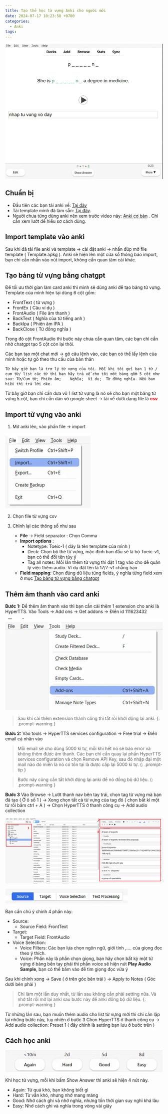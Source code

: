 ```yaml
---
title: Tạo thẻ học từ vựng Anki cho người mới
date: 2024-07-17 10:23:58 +0700
categories:
  - Anki
tags:
---
```

![image](/assets/img/2024-07-17-anki-cho-nguoi-moi-20240717142654709.webp)
## Chuẩn bị

- Đầu tiên các bạn tải anki về: [Tại đây](https://github.com/ankitects/anki/releases/download/24.06.3/anki-24.06.3-windows-qt5.exe)
- Tải template mình đã làm sẵn: [Tại đây](https://drive.google.com/file/d/11Uijm9h3Rb4vww-4xkvCUYTuSX92MjpX/view?usp=drive_link).
- Người chưa từng dùng anki nên xem trước video này: [Anki cơ bản](https://www.youtube.com/watch?v=M9-qwsHyBrc) . Chỉ cần xem lướt để hiểu sơ cách dùng.

## Import template vào anki

Sau khi đã tải file anki và template -> cài đặt anki -> nhấn đúp mở file template ( Template.apkg ). Anki sẽ hiện lên một cửa sổ thông báo import, bạn chỉ cần nhấn vào nút import, không cần quan tâm cái khác.

## Tạo bảng từ vựng bằng chatgpt

Để tối ưu thời gian làm card anki thì mình sẽ dùng anki để tạo bảng từ vựng. Template của mình hiện tại dùng 6 cột gồm:
- FrontText ( từ vựng )
- FrontEx ( Câu ví dụ )
- FrontAudio ( File âm thanh )
- BackText ( Nghĩa của từ tiếng anh )
- BackIpa ( Phiên âm IPA )
- BackClose ( Từ đồng nghĩa )

Trong đó cột FrontAudio thì bước này chưa cần quan tâm, các bạn chỉ cần nhờ chatgpt tạo 5 cột còn lại thôi. 

Các bạn tạo một chat mới -> gõ câu lệnh vào, các bạn có thể lấy lệnh của mình hoặc tự gõ theo thu cầu của bản thân 

	Từ bây giờ bạn là trợ lý từ vựng của tôi. Mỗi khi tôi gửi bạn 1 từ / cụm từ/ list các từ thì bạn hãy trả về cho tôi một bảng gồm 5 cột như sau: Từ/Cụm từ; Phiên âm; 	Nghĩa;	Ví dụ;	Từ đồng nghĩa. Nếu bạn hiểu thì trả lời oke.

Từ bây giờ bạn chỉ cần đưa vô 1 list từ vựng là nó sẽ cho bạn một bảng từ vựng 5 cột, bạn chỉ cần dán vô google sheet -> tải về dưới dạng file là **<font color="#ff0000">csv</font>**

## Import từ vựng vào anki

1. Mở anki lên, vào phần file -> import

![](/assets/img/2024-07-17-anki-cho-nguoi-moi-20240717143417558.webp)

2. Chọn file từ vựng csv 
3. Chỉnh lại các thông số như sau

	- **File** -> Field separator : Chọn Comma
	- **Import options** :
		- Notetype: Toeic-1  ( đây là tên template của mình )
		- Deck: Chọn bộ thẻ từ vựng, mặc định ban đầu sẽ là bộ Toeic-v1, bạn có thể đổi tên tùy ý
		- Tag all notes: Mỗi lần thêm từ vựng thì đặt 1 tag vào cho dễ quản lý việc thêm audio. Ví dụ đặt tên là 17/7-v1 chẳng hạn
	- **Field mapping**: Chọn đúng dữ liệu từng fields, ý nghĩa từng field xem ở mục  [Tạo bảng từ vựng bằng chatgpt](#tạo-bảng-từ-vựng-bằng-chatgpt)

## Thêm âm thanh vào card anki

**Bước 1:** Để thêm âm thanh vào thì bạn cần cài thêm 1 extension cho anki là HyperTTS.
Vào Tools -> Add ons -> Get addons -> Điền id 111623432 

![](/assets/img/2024-07-17-anki-cho-nguoi-moi-20240717150431580.webp)

> Sau khi cài thêm extension thành công thì tắt rồi khởi động lại anki.
{: .prompt-warning }

**Bước 2:** Vào tools -> HyperTTS services configuration  -> Free trial -> Điền email cá nhân vào

> Mỗi email sẽ cho dùng 5000 kí tự, mỗi khi hết nó sẽ báo error và không thêm được âm thanh. Các bạn chỉ cần quay lại phần  HyperTTS services configuration và chọn Remove API Key, sau đó nhập đại một mail nào đó miễn là nó có tồn tại là được cấp lại 5000 kí tự.
{: .prompt-tip }

> Bước này cũng cần tắt khởi động lại anki để nó đồng bộ dữ liệu.
{: .prompt-warning }

**Bước 3** Vào Browse -> Lướt thanh nav bên tay trái, chọn tag từ vựng mà bạn đã tạo ( Ở ô số 1 ) -> Xong chọn tất cả từ vựng của tag đó ( chọn bất kì một từ rồi bấm ctrl + A ) -> Chọn HyperTTS ở thanh công cụ -> Add audio collection 

![](/assets/img/2024-07-17-anki-cho-nguoi-moi-20240717152831384.webp)


![](/assets/img/2024-07-17-anki-cho-nguoi-moi-20240717153205135.webp)

Bạn cần chú ý chỉnh 4 phần này:
- Source:
	- Source Field: FrontText
- Target:
	- Target Field: FrontAudio
- Voice Selection:
	- Voice Filters: Các bạn lựa chọn ngôn ngữ, giới tính ,.... của giọng đọc theo ý thích.
	- Voice: Phần này là phần chọn giọng, bạn hãy chọn bất kỳ một từ vựng ở bảng bên tay phải thì phần voice sẽ hiện nút **Play Audio Sample**, bạn có thể bấm vào để tìm giọng đọc vừa ý

Sau khi chỉnh xong -> Save ( ở trên góc bên trái ) -> Apply to Notes ( Góc dưới bên phải )

> Chỉ làm một lần duy nhất, từ lần sau không cần phải setting nữa. Và nhớ tắt rồi mở lại anki sau bước này để anki đồng bộ dữ liệu.
{: .prompt-warning }

Từ những lần sau, bạn muốn thêm audio cho list từ vựng mới thì chỉ cần lặp lại những bước này, tuy nhiên ở bước 3 Chọn HyperTTS ở thanh công cụ -> Add audio collection: Preset 1 ( đây chính là setting bạn lưu ở bước trên )

## Cách học anki
![](/assets/img/2024-07-17-anki-cho-nguoi-moi-20240717154439488.webp)

Khi học từ vựng, mỗi khi bấm Show Answer thì anki sẽ hiện 4 nút này. 
- Again: Từ quá khó, bạn không biết gì
- Hard: Từ vẫn khó, nhưng nhớ mang máng
- Good: Nhớ cách ghi và nhớ nghĩa, nhưng tốn thời gian suy nghĩ khá lâu
- Easy: Nhớ cách ghi và nghĩa trong vòng vài giây

